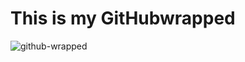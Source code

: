 # This is my GitHubwrapped
![github-wrapped](https://github.com/Aakash67/2023-Githubwrapped/assets/84120773/0dc4fa34-0c4a-4cf0-8199-bb4f4fe758f0)
